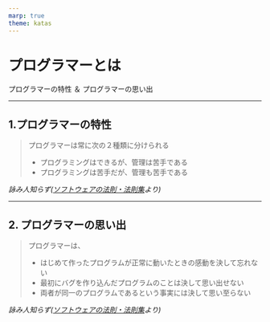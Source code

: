 ```yaml
---
marp: true
theme: katas
---
```

<!-- 
size: 16:9
paginate: true
-->
<!-- header: 勉強会# ― エンジニアとしての解像度を高めるための勉強会-->

# プログラマーとは

プログラマーの特性 ＆ プログラマーの思い出

---

## 1.プログラマーの特性

> プログラマーは常に次の２種類に分けられる
> * プログラミングはできるが、管理は苦手である
> * プログラミングは苦手だが、管理も苦手である

_詠み人知らず([ソフトウェアの法則・法則集](http://home.s05.itscom.net/knuhs/housokushuu.htm#h15)より)_

---

## 2. プログラマーの思い出

> プログラマーは、
> * はじめて作ったプログラムが正常に動いたときの感動を決して忘れない
> * 最初にバグを作り込んだプログラムのことは決して思い出せない
> * 両者が同一のプログラムであるという事実には決して思い至らない

_詠み人知らず([ソフトウェアの法則・法則集](http://home.s05.itscom.net/knuhs/housokushuu.htm#h15)より)_